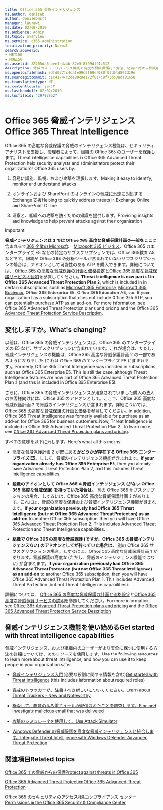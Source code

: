 ```yaml
---
title: Office 365 脅威インテリジェンス
ms.author: deniseb
author: denisebmsft
manager: laurawi
ms.date: 02/08/2019
ms.audience: Admin
ms.topic: overview
ms.service: o365-administration
localization_priority: Normal
search.appverid:
- MET150
- MOE150
ms.assetid: 32405da5-bee1-4a4b-82e5-8399df94c512
description: 脅威のインテリジェンス機能の高度な脅威保護行う方法、組織に対する脅威を調査、マルウェア、フィッシング、および Office 365 がお客様に代わって、検出されたその他の攻撃への対応、および脅威の評価指標の検索を確認します。
ms.openlocfilehash: 5dfd0377c4cafe89c5f69ea080f07d04d892329e
ms.sourcegitcommit: c1c41744c2de89c9e172f817c8f73bb0ada81a58
ms.translationtype: MT
ms.contentlocale: ja-JP
ms.lasthandoff: 02/09/2019
ms.locfileid: "29792262"
---
```

# <a name="office-365-threat-intelligence"></a><span data-ttu-id="ba086-103">Office 365 脅威インテリジェンス</span><span class="sxs-lookup"><span data-stu-id="ba086-103">Office 365 Threat Intelligence</span></span>

<span data-ttu-id="ba086-104">Office 365 の高度な脅威保護の脅威のインテリジェンス機能は、セキュリティ アナリストを支援し、管理者によって、組織の Office 365 のユーザーを保護します。</span><span class="sxs-lookup"><span data-stu-id="ba086-104">Threat intelligence capabilities in Office 365 Advanced Threat Protection help security analysts and administrators protect their organization's Office 365 users by:</span></span>
  
1. <span data-ttu-id="ba086-105">容易に識別、監視、および攻撃を理解します。</span><span class="sxs-lookup"><span data-stu-id="ba086-105">Making it easy to identify, monitor and understand attacks</span></span>
    
2. <span data-ttu-id="ba086-106">オンラインおよび SharePoint のオンラインの脅威に迅速に対処する Exchange 支援</span><span class="sxs-lookup"><span data-stu-id="ba086-106">Helping to quickly address threats in Exchange Online and SharePoint Online</span></span>
    
3. <span data-ttu-id="ba086-107">洞察と、組織への攻撃を防ぐための知識を提供します。</span><span class="sxs-lookup"><span data-stu-id="ba086-107">Providing insights and knowledge to help prevent attacks against their organization</span></span>
    
> [!IMPORTANT]
> <span data-ttu-id="ba086-p101">**脅威インテリジェンスは 2 では Office 365 高度な脅威保護計画の一部をここ**に含まれるで[365 企業の Microsoft](https://www.microsoft.com/microsoft-365/enterprise/home)、 [Microsoft 365 ビジネス](https://www.microsoft.com/microsoft-365/business)、Office 365 のエンタープライズ E5 などの特定のサブスクリプションでは、Office 365教育 A5 などです。組織が Office 365 の分析ツールが含まれていないサブスクリプションの場合は、アドオンとして可能性のある ATP を購入できます。詳細については、 [Office 365 の高度な脅威保護の計画と価格設定](https://products.office.com/exchange/advance-threat-protection)と[Office 365 高度な脅威保護サービスの説明](https://docs.microsoft.com/en-us/office365/servicedescriptions/office-365-advanced-threat-protection-service-description#whats-new-in-office-365-advanced-threat-protection-atp)を参照してください。</span><span class="sxs-lookup"><span data-stu-id="ba086-p101">**Threat Intelligence is now part of in Office 365 Advanced Threat Protection Plan 2**, which is included in in certain subscriptions, such as [Microsoft 365 Enterprise](https://www.microsoft.com/microsoft-365/enterprise/home), [Microsoft 365 Business](https://www.microsoft.com/microsoft-365/business), Office 365 Enterprise E5, Office 365 Education A5, etc. If your organization has a subscription that does not include Office 365 ATP, you can potentially purchase ATP as an add-on. For more information, see [Office 365 Advanced Threat Protection plans and pricing](https://products.office.com/exchange/advance-threat-protection) and the [Office 365 Advanced Threat Protection Service Description](https://docs.microsoft.com/en-us/office365/servicedescriptions/office-365-advanced-threat-protection-service-description#whats-new-in-office-365-advanced-threat-protection-atp).</span></span> 
  
## <a name="whats-changing"></a><span data-ttu-id="ba086-110">変化しますか。</span><span class="sxs-lookup"><span data-stu-id="ba086-110">What's changing?</span></span>

<span data-ttu-id="ba086-p102">以前は、Office 365 の脅威インテリジェンスは、Office 365 のエンタープライズの E5 など、サブスクリプションに含まれています。これが場合は、ただし、脅威インテリジェンスの機能は、Office 365 高度な脅威保護計画 2 の一部であるようになりました (これは Office 365 のエンタープライズ E5 に含まれます)。</span><span class="sxs-lookup"><span data-stu-id="ba086-p102">Formerly, Office 365 Threat Intelligence was included in subscriptions, such as Office 365 Enterprise E5. This is still the case, although Threat Intelligence features are now part of Office 365 Advanced Threat Protection Plan 2 (and this is included in Office 365 Enterprise E5).</span></span> 

<span data-ttu-id="ba086-p103">さらに、Office 365 の脅威インテリジェンスが用意されていました購入の法人のお客様向けには、Office 365 のアドオンとして。ここで、Office 365 高度な脅威保護計画 2 で脅威のインテリジェンスが含まれます。詳細については、 [Office 365 の高度な脅威保護の計画と価格](https://products.office.com/exchange/advance-threat-protection)を参照してください。</span><span class="sxs-lookup"><span data-stu-id="ba086-p103">In addition, Office 365 Threat Intelligence was formerly available for purchase as an add-on for Office 365 for business customers. Now, Threat Intelligence is included in Office 365 Advanced Threat Protection Plan 2. To learn more, see [Office 365 Advanced Threat Protection plans and pricing](https://products.office.com/exchange/advance-threat-protection).</span></span>

<span data-ttu-id="ba086-116">すべての意味を以下に示します。</span><span class="sxs-lookup"><span data-stu-id="ba086-116">Here's what all this means:</span></span>

- <span data-ttu-id="ba086-117">高度な脅威保護計画 2 が既にある**かどうかが存在する Office 365 エンタープライズ E5**、しして、脅威のインテリジェンス機能が含まれます。</span><span class="sxs-lookup"><span data-stu-id="ba086-117">**If your organization already has Office 365 Enterprise E5**, then you already have Advanced Threat Protection Plan 2, and this includes Threat Intelligence capabilities.</span></span>

- <span data-ttu-id="ba086-p104">**組織のアドオンとして Office 365 の脅威インテリジェンス (がない Office 365 高度な脅威保護) を持っていた場合は、** 別の Office 365 サブスクリプションの場合、しするには、Office 365 高度な脅威保護計画 2 があります。これには、脅威の高度な保護および脅威インテリジェンス機能が含まれます。</span><span class="sxs-lookup"><span data-stu-id="ba086-p104">**If your organization previously had Office 365 Threat Intelligence (but not Office 365 Advanced Threat Protection) as an add-on** to another Office 365 subscription, then you will have Office 365 Advanced Threat Protection Plan 2. This includes Advanced Threat Protection and Threat Intelligence capabilities.</span></span> 

- <span data-ttu-id="ba086-p105">**組織で Office 365 の高度な脅威保護 (ですが、Office 365 の脅威インテリジェンスない) のアドオンとしてが持っていた場合は、** 別の Office 365 サブスクリプションの場合、しするには、Office 365 高度な脅威保護計画 1 があります。脅威保護の高度な (ただし、脅威のインテリジェンス機能ではない) が含まれます。</span><span class="sxs-lookup"><span data-stu-id="ba086-p105">**If your organization previously had Office 365 Advanced Threat Protection (but not Office 365 Threat Intelligence) as an add-on** to another Office 365 subscription, then you will have Office 365 Advanced Threat Protection Plan 1. This includes Advanced Threat Protection (but not Threat Intelligence capabilities).</span></span>

<span data-ttu-id="ba086-122">詳細については、 [Office 365 の高度な脅威保護の計画と価格設定](https://products.office.com/exchange/advance-threat-protection)と[Office 365 高度な脅威保護サービスの説明](https://docs.microsoft.com/en-us/office365/servicedescriptions/office-365-advanced-threat-protection-service-description#whats-new-in-office-365-advanced-threat-protection-atp)を参照してください。</span><span class="sxs-lookup"><span data-stu-id="ba086-122">For more information, see [Office 365 Advanced Threat Protection plans and pricing](https://products.office.com/exchange/advance-threat-protection) and the [Office 365 Advanced Threat Protection Service Description](https://docs.microsoft.com/en-us/office365/servicedescriptions/office-365-advanced-threat-protection-service-description#whats-new-in-office-365-advanced-threat-protection-atp)</span></span>

## <a name="get-started-with-threat-intelligence-capabilities"></a><span data-ttu-id="ba086-123">脅威インテリジェンス機能を使い始める</span><span class="sxs-lookup"><span data-stu-id="ba086-123">Get started with threat intelligence capabilities</span></span>

<span data-ttu-id="ba086-124">脅威インテリジェンス、および組織内のユーザーがより安全に保つに使用する方法の詳細については、次のリソースを使用します。</span><span class="sxs-lookup"><span data-stu-id="ba086-124">Use the following resources to learn more about threat intelligence, and how you can use it to keep people in your organization safer.</span></span>
  
- <span data-ttu-id="ba086-125">[脅威インテリジェンス入門](get-started-with-ti.md)(必要な役割に関する情報を含む)</span><span class="sxs-lookup"><span data-stu-id="ba086-125">[Get started with Threat Intelligence](get-started-with-ti.md) (this includes information about required roles)</span></span> 
    
- [<span data-ttu-id="ba086-126">脅威のトラッカーが、注目すべき新しいについてください。</span><span class="sxs-lookup"><span data-stu-id="ba086-126">Learn about Threat Trackers - New and Noteworthy</span></span>](threat-trackers.md)
    
- [<span data-ttu-id="ba086-127">検索して、悪意のある電子メールが配信されたことを調査します。</span><span class="sxs-lookup"><span data-stu-id="ba086-127">Find and investigate malicious email that was delivered</span></span>](investigate-malicious-email-that-was-delivered.md)
    
- [<span data-ttu-id="ba086-128">攻撃のシミュレータを使用して、</span><span class="sxs-lookup"><span data-stu-id="ba086-128">Use Attack Simulator</span></span>](attack-simulator.md)
    
- [<span data-ttu-id="ba086-129">Windows Defender の脅威保護を高度な脅威インテリジェンスと統合します。</span><span class="sxs-lookup"><span data-stu-id="ba086-129">Integrate Threat Intelligence with Windows Defender Advanced Threat Protection</span></span>](integrate-office-365-ti-with-wdatp.md)
    
## <a name="related-topics"></a><span data-ttu-id="ba086-130">関連項目</span><span class="sxs-lookup"><span data-stu-id="ba086-130">Related topics</span></span>

[<span data-ttu-id="ba086-131">Office 365 での脅威からの保護</span><span class="sxs-lookup"><span data-stu-id="ba086-131">Protect against threats in Office 365</span></span>](protect-against-threats.md)
  
[<span data-ttu-id="ba086-132">Office 365 Advanced Threat Protection</span><span class="sxs-lookup"><span data-stu-id="ba086-132">Office 365 Advanced Threat Protection</span></span>](office-365-atp.md)
  
[<span data-ttu-id="ba086-133">Office 365 のセキュリティのアクセス権&amp;コンプライアンス センター</span><span class="sxs-lookup"><span data-stu-id="ba086-133">Permissions in the Office 365 Security &amp; Compliance Center</span></span>](permissions-in-the-security-and-compliance-center.md)
  


